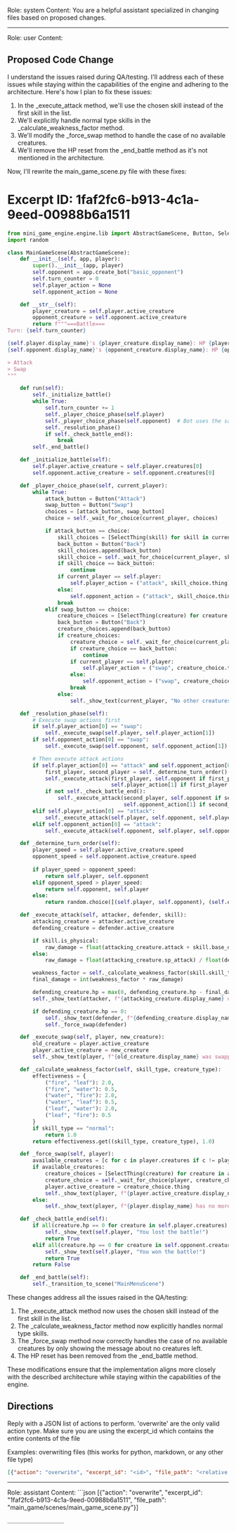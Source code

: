 Role: system
Content: You are a helpful assistant specialized in changing files based on proposed changes.
__________________
Role: user
Content: 
## Proposed Code Change
I understand the issues raised during QA/testing. I'll address each of these issues while staying within the capabilities of the engine and adhering to the architecture. Here's how I plan to fix these issues:

1. In the _execute_attack method, we'll use the chosen skill instead of the first skill in the list.
2. We'll explicitly handle normal type skills in the _calculate_weakness_factor method.
3. We'll modify the _force_swap method to handle the case of no available creatures.
4. We'll remove the HP reset from the _end_battle method as it's not mentioned in the architecture.

Now, I'll rewrite the main_game_scene.py file with these fixes:

# Excerpt ID: 1faf2fc6-b913-4c1a-9eed-00988b6a1511
```python main_game/scenes/main_game_scene.py
from mini_game_engine.engine.lib import AbstractGameScene, Button, SelectThing
import random

class MainGameScene(AbstractGameScene):
    def __init__(self, app, player):
        super().__init__(app, player)
        self.opponent = app.create_bot("basic_opponent")
        self.turn_counter = 0
        self.player_action = None
        self.opponent_action = None

    def __str__(self):
        player_creature = self.player.active_creature
        opponent_creature = self.opponent.active_creature
        return f"""===Battle===
Turn: {self.turn_counter}

{self.player.display_name}'s {player_creature.display_name}: HP {player_creature.hp}/{player_creature.max_hp}
{self.opponent.display_name}'s {opponent_creature.display_name}: HP {opponent_creature.hp}/{opponent_creature.max_hp}

> Attack
> Swap
"""

    def run(self):
        self._initialize_battle()
        while True:
            self.turn_counter += 1
            self._player_choice_phase(self.player)
            self._player_choice_phase(self.opponent)  # Bot uses the same choice phase
            self._resolution_phase()
            if self._check_battle_end():
                break
        self._end_battle()

    def _initialize_battle(self):
        self.player.active_creature = self.player.creatures[0]
        self.opponent.active_creature = self.opponent.creatures[0]

    def _player_choice_phase(self, current_player):
        while True:
            attack_button = Button("Attack")
            swap_button = Button("Swap")
            choices = [attack_button, swap_button]
            choice = self._wait_for_choice(current_player, choices)

            if attack_button == choice:
                skill_choices = [SelectThing(skill) for skill in current_player.active_creature.skills]
                back_button = Button("Back")
                skill_choices.append(back_button)
                skill_choice = self._wait_for_choice(current_player, skill_choices)
                if skill_choice == back_button:
                    continue
                if current_player == self.player:
                    self.player_action = ("attack", skill_choice.thing)
                else:
                    self.opponent_action = ("attack", skill_choice.thing)
                break
            elif swap_button == choice:
                creature_choices = [SelectThing(creature) for creature in current_player.creatures if creature != current_player.active_creature and creature.hp > 0]
                back_button = Button("Back")
                creature_choices.append(back_button)
                if creature_choices:
                    creature_choice = self._wait_for_choice(current_player, creature_choices)
                    if creature_choice == back_button:
                        continue
                    if current_player == self.player:
                        self.player_action = ("swap", creature_choice.thing)
                    else:
                        self.opponent_action = ("swap", creature_choice.thing)
                    break
                else:
                    self._show_text(current_player, "No other creatures available to swap!")

    def _resolution_phase(self):
        # Execute swap actions first
        if self.player_action[0] == "swap":
            self._execute_swap(self.player, self.player_action[1])
        if self.opponent_action[0] == "swap":
            self._execute_swap(self.opponent, self.opponent_action[1])

        # Then execute attack actions
        if self.player_action[0] == "attack" and self.opponent_action[0] == "attack":
            first_player, second_player = self._determine_turn_order()
            self._execute_attack(first_player, self.opponent if first_player == self.player else self.player, 
                                 self.player_action[1] if first_player == self.player else self.opponent_action[1])
            if not self._check_battle_end():
                self._execute_attack(second_player, self.opponent if second_player == self.player else self.player, 
                                     self.opponent_action[1] if second_player == self.opponent else self.player_action[1])
        elif self.player_action[0] == "attack":
            self._execute_attack(self.player, self.opponent, self.player_action[1])
        elif self.opponent_action[0] == "attack":
            self._execute_attack(self.opponent, self.player, self.opponent_action[1])

    def _determine_turn_order(self):
        player_speed = self.player.active_creature.speed
        opponent_speed = self.opponent.active_creature.speed
        
        if player_speed > opponent_speed:
            return self.player, self.opponent
        elif opponent_speed > player_speed:
            return self.opponent, self.player
        else:
            return random.choice([(self.player, self.opponent), (self.opponent, self.player)])

    def _execute_attack(self, attacker, defender, skill):
        attacking_creature = attacker.active_creature
        defending_creature = defender.active_creature

        if skill.is_physical:
            raw_damage = float(attacking_creature.attack + skill.base_damage - defending_creature.defense)
        else:
            raw_damage = float(attacking_creature.sp_attack) / float(defending_creature.sp_defense) * float(skill.base_damage)

        weakness_factor = self._calculate_weakness_factor(skill.skill_type, defending_creature.creature_type)
        final_damage = int(weakness_factor * raw_damage)

        defending_creature.hp = max(0, defending_creature.hp - final_damage)
        self._show_text(attacker, f"{attacking_creature.display_name} used {skill.display_name} and dealt {final_damage} damage!")

        if defending_creature.hp == 0:
            self._show_text(defender, f"{defending_creature.display_name} was knocked out!")
            self._force_swap(defender)

    def _execute_swap(self, player, new_creature):
        old_creature = player.active_creature
        player.active_creature = new_creature
        self._show_text(player, f"{old_creature.display_name} was swapped out for {new_creature.display_name}!")

    def _calculate_weakness_factor(self, skill_type, creature_type):
        effectiveness = {
            ("fire", "leaf"): 2.0,
            ("fire", "water"): 0.5,
            ("water", "fire"): 2.0,
            ("water", "leaf"): 0.5,
            ("leaf", "water"): 2.0,
            ("leaf", "fire"): 0.5
        }
        if skill_type == "normal":
            return 1.0
        return effectiveness.get((skill_type, creature_type), 1.0)

    def _force_swap(self, player):
        available_creatures = [c for c in player.creatures if c != player.active_creature and c.hp > 0]
        if available_creatures:
            creature_choices = [SelectThing(creature) for creature in available_creatures]
            creature_choice = self._wait_for_choice(player, creature_choices)
            player.active_creature = creature_choice.thing
            self._show_text(player, f"{player.active_creature.display_name} was sent out!")
        else:
            self._show_text(player, f"{player.display_name} has no more creatures left!")

    def _check_battle_end(self):
        if all(creature.hp == 0 for creature in self.player.creatures):
            self._show_text(self.player, "You lost the battle!")
            return True
        elif all(creature.hp == 0 for creature in self.opponent.creatures):
            self._show_text(self.player, "You won the battle!")
            return True
        return False

    def _end_battle(self):
        self._transition_to_scene("MainMenuScene")
```

These changes address all the issues raised in the QA/testing:

1. The _execute_attack method now uses the chosen skill instead of the first skill in the list.
2. The _calculate_weakness_factor method now explicitly handles normal type skills.
3. The _force_swap method now correctly handles the case of no available creatures by only showing the message about no creatures left.
4. The HP reset has been removed from the _end_battle method.

These modifications ensure that the implementation aligns more closely with the described architecture while staying within the capabilities of the engine.

## Directions
Reply with a JSON list of actions to perform. 'overwrite' are the only valid action type. 
Make sure you are using the excerpt_id which contains the entire contents of the file

Examples:
overwriting files (this works for python, markdown, or any other file type)
```json output_example1
[{"action": "overwrite", "excerpt_id": "<id>", "file_path": "<relative file path>"}]
```

__________________
Role: assistant
Content: ```json
[{"action": "overwrite", "excerpt_id": "1faf2fc6-b913-4c1a-9eed-00988b6a1511", "file_path": "main_game/scenes/main_game_scene.py"}]
```
__________________
